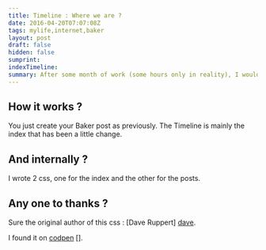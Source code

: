 ```yaml
---
title: Timeline : Where we are ?
date: 2016-04-20T07:07:08Z
tags: mylife,internet,baker
layout: post
draft: false
hidden: false
sumprint: 
indexTimeline:
summary: After some month of work (some hours only in reality), I would say : it works ! It's not the ugliest Timeline, you'll find (but it's not the prettiest).
---
```


## How it works ?

You just create your Baker post as previously. The Timeline is mainly the index that has been a little change.

## And internally ?

I wrote 2 css, one for the index and the other for the posts.

## Any one to thanks ?

Sure the original author of this css : [Dave Ruppert] [dave].

I found it on [codpen] [].


[codpen]: http://codepen.io/anon/pen/bpaqXG "A Responsive Timeline CSS"
[dave]: http://daverupert.com/about/ "Watch his timeline"
